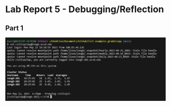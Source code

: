 # **Lab Report 5 - Debugging/Reflection**

## Part 1 ##




![Image of Logging into ieng6](https://github.com/Yves-M22/cse15l-lab-reports/blob/main/images4/Screenshot%202023-05-22%20182928.png?raw=true) 

